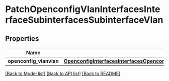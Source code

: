 # PatchOpenconfigVlanInterfacesInterfaceSubinterfacesSubinterfaceVlan

## Properties
Name | Type | Description | Notes
------------ | ------------- | ------------- | -------------
**openconfig_vlanvlan** | [**OpenconfigInterfacesInterfacesOpenconfiginterfacesinterfacesSubinterfacesOpenconfigvlanvlan**](OpenconfigInterfacesInterfacesOpenconfiginterfacesinterfacesSubinterfacesOpenconfigvlanvlan.md) |  | [optional] 

[[Back to Model list]](../README.md#documentation-for-models) [[Back to API list]](../README.md#documentation-for-api-endpoints) [[Back to README]](../README.md)



